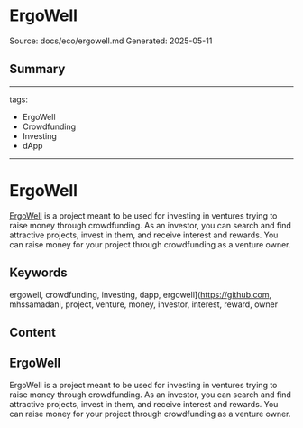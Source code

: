 # ErgoWell
Source: docs/eco/ergowell.md
Generated: 2025-05-11

## Summary
---
tags:
  - ErgoWell
  - Crowdfunding
  - Investing
  - dApp
---

# ErgoWell

[ErgoWell](https://github.com/mhssamadani/ErgoWell) is a project meant to be used for investing in ventures trying to raise money through crowdfunding. As an investor, you can search and find attractive projects, invest in them, and receive interest and rewards. You can raise money for your project through crowdfunding as a venture owner.

## Keywords
ergowell, crowdfunding, investing, dapp, ergowell](https://github.com, mhssamadani, project, venture, money, investor, interest, reward, owner

## Content
## ErgoWell
ErgoWell is a project meant to be used for investing in ventures trying to raise money through crowdfunding. As an investor, you can search and find attractive projects, invest in them, and receive interest and rewards. You can raise money for your project through crowdfunding as a venture owner.
